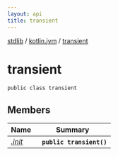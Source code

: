 ```yaml
---
layout: api
title: transient
---
```

[stdlib](../../index.md) / [kotlin.jvm](../index.md) / [transient](index.md)

# transient

```
public class transient
```

## Members

| Name | Summary |
|------|---------|
|[*.init*](_init_.md)|&nbsp;&nbsp;**`public transient()`**<br>|
